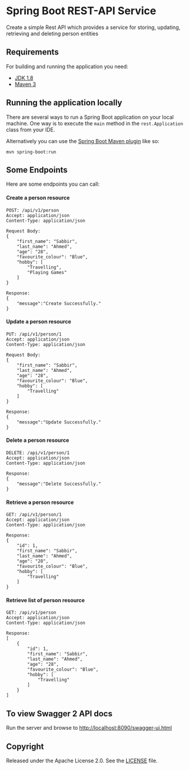 # Spring Boot REST-API Service

Create a simple Rest API which provides a service for storing, updating, retrieving and deleting person entities

## Requirements

For building and running the application you need:

- [JDK 1.8](http://www.oracle.com/technetwork/java/javase/downloads/jdk8-downloads-2133151.html)
- [Maven 3](https://maven.apache.org)

## Running the application locally

There are several ways to run a Spring Boot application on your local machine. 
One way is to execute the `main` method in the `rest.Application` class from your IDE.

Alternatively you can use the [Spring Boot Maven plugin](https://docs.spring.io/spring-boot/docs/current/reference/html/build-tool-plugins-maven-plugin.html) like so:

```shell
mvn spring-boot:run
```

## Some Endpoints

Here are some endpoints you can call:

#### Create a person resource

```
POST: /api/v1/person
Accept: application/json
Content-Type: application/json

Request Body:
{
    "first_name": "Sabbir",
    "last_name": "Ahmed",
    "age": "28",
    "favourite_colour": "Blue",
    "hobby": [
        "Travelling",
        "Playing Games"
    ]
}

Response:
{
    "message":"Create Successfully."
}
```

#### Update a person resource

```
PUT: /api/v1/person/1
Accept: application/json
Content-Type: application/json

Request Body:
{
    "first_name": "Sabbir",
    "last_name": "Ahmed",
    "age": "28",
    "favourite_colour": "Blue",
    "hobby": [
        "Travelling"
    ]
}

Response:
{
    "message":"Update Successfully."
}
```

#### Delete a person resource

```
DELETE: /api/v1/person/1
Accept: application/json
Content-Type: application/json

Response:
{
    "message":"Delete Successfully."
}
```

#### Retrieve a person resource

```
GET: /api/v1/person/1
Accept: application/json
Content-Type: application/json

Response:
{
    "id": 1,
    "first_name": "Sabbir",
    "last_name": "Ahmed",
    "age": "28",
    "favourite_colour": "Blue",
    "hobby": [
        "Travelling"
    ]
}
```

#### Retrieve list of person resource

```
GET: /api/v1/person
Accept: application/json
Content-Type: application/json

Response:
[
    {
        "id": 1,
        "first_name": "Sabbir",
        "last_name": "Ahmed",
        "age": "28",
        "favourite_colour": "Blue",
        "hobby": [
            "Travelling"
        ]
    }
]
```

## To view Swagger 2 API docs

Run the server and browse to [http://localhost:8090/swagger-ui.html](http://localhost:8090/swagger-ui.html)

## Copyright

Released under the Apache License 2.0. See the [LICENSE](https://github.com/codecentric/springboot-sample-app/blob/master/LICENSE) file.